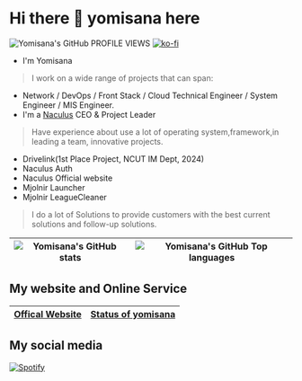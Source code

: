 # Hi there 👋 yomisana here
![Yomisana's GitHub PROFILE VIEWS](https://komarev.com/ghpvc/?username=Yomisana&color=grey&style=for-the-badge&label=PROFILE+VIEWS)
[![ko-fi](https://ko-fi.com/img/githubbutton_sm.svg)](https://ko-fi.com/F2F3EIJG8)

- I'm Yomisana
> I work on a wide range of projects that can span:
- Network / DevOps / Front Stack / Cloud Technical Engineer / System Engineer / MIS Engineer.
- I'm a [Naculus](https://www.naculus.com) CEO & Project Leader
> Have experience about use a lot of operating system,framework,in leading a team, innovative projects.
- Drivelink(1st Place Project, NCUT IM Dept, 2024)
- Naculus Auth
- Naculus Official website
- Mjolnir Launcher
- Mjolnir LeagueCleaner
> I do a lot of Solutions to provide customers with the best current solutions and follow-up solutions.

|   ![Yomisana's GitHub stats](https://github-readme-stats-git-masterrstaa-rickstaa.vercel.app/api?username=Yomisana&show_icons=true&theme=react)   |   ![Yomisana's GitHub Top languages](https://github-readme-stats.vercel.app/api/top-langs/?username=Yomisana&layout=compact&theme=react)   |
| --- | --- |

## My website and Online Service
| [Offical Website](https://www.yomisana.xyz) | [Status of yomisana](https://status.yomisana.xyz)|
| --- | --- |

## My social media
[![Spotify](https://img.shields.io/static/v1?style=for-the-badge&message=Spotify&color=1DB954&logo=Spotify&logoColor=FFFFFF&label=)](https://open.spotify.com/user/315hq2dmxup4v3tyu7gk5nvliwde?si=8fe498252f554736)
